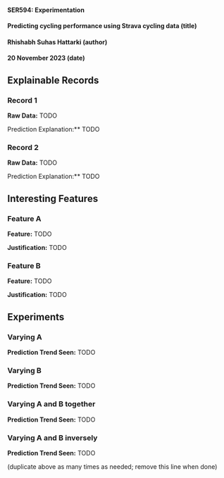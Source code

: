 #### SER594: Experimentation
#### Predicting cycling performance using Strava cycling data (title)
#### Rhishabh Suhas Hattarki (author)
#### 20 November 2023 (date)


## Explainable Records
### Record 1
**Raw Data:** TODO

Prediction Explanation:** TODO

### Record 2
**Raw Data:** TODO

Prediction Explanation:** TODO

## Interesting Features
### Feature A
**Feature:** TODO

**Justification:** TODO

### Feature B
**Feature:** TODO

**Justification:** TODO

## Experiments 
### Varying A
**Prediction Trend Seen:** TODO

### Varying B
**Prediction Trend Seen:** TODO

### Varying A and B together
**Prediction Trend Seen:** TODO


### Varying A and B inversely
**Prediction Trend Seen:** TODO

(duplicate above as many times as needed; remove this line when done)
